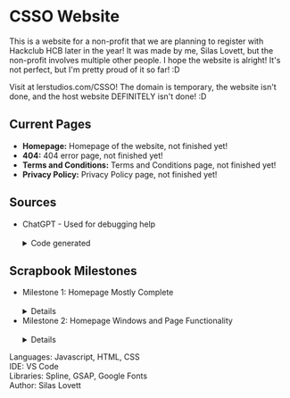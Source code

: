 # CSSO Website

This is a website for a non-profit that we are planning to register with Hackclub HCB later in the year!
It was made by me, Silas Lovett, but the non-profit involves multiple other people.
I hope the website is alright! It's not perfect, but I'm pretty proud of it so far! :D

Visit at lerstudios.com/CSSO! The domain is temporary, the website isn't done, and the host website DEFINITELY isn't done! :D


## Current Pages

<ul>
  <li><b>Homepage:</b> Homepage of the website, not finished yet!</li>
  <li><b>404:</b> 404 error page, not finished yet!</li>
  <li><b>Terms and Conditions:</b> Terms and Conditions page, not finished yet!</li>
  <li><b>Privacy Policy:</b> Privacy Policy page, not finished yet!</li>
</ul>

## Sources

<ul>
  <li>  ChatGPT - Used for debugging help<br><br>
    <details>
    <summary>Code generated</summary>
    <ul>
      <li>Random debugging throughout the site</li> 
      <li>Showed me how to create a mouseEnter event</li>
    </ul>
    </details>
  </li>
</ul>

## Scrapbook Milestones

<ul>
  <li>  Milestone 1: Homepage Mostly Complete<br><br>
    <details>
    <ul>
      <li>25 Hours</li> 
      <li>I hope this is okay, it's my first scrapbook post! Please tell me if I did anything wrong.</li>
      <li>In these hours, I started developing the home page of the website. While it still needs a little bit of work, I am very happy with it so far!</li>
      <li>Going forward, I need to add more javascript to the site, give it a bit more life, customize the 3D spline background, and maybe add some more sections.</li>
      <li>I hope you enjoy the site! It is currently hosted on lerstudios.com/CSSO! Case sensitive! And remember this isn't done yet!</li>
      <li>Thank you so much! :D</li>
    </ul>
    </details>
  </li>
  <li>  Milestone 2: Homepage Windows and Page Functionality<br><br>
    <details>
    <ul>
      <li>25 Hours</li> 
      <li>This is a lot more boring than the first post, but its pretty much done! :D</li>
      <li>In these hours, I created many systems that all pages of the website will need to use. Now, I can start making additional pages, with a lot more speed!</li>
      <li>Going forward, I can put my finishing touches on the home page, create a 404 page, develop the site further, and then revisit the home page to add more sections!</li>
      <li>I hope you enjoy the site! It is currently hosted on lerstudios.com/CSSO! Case sensitive! And remember this isn't done yet!</li>
      <li>Thank you so much! :D</li>
      <li>  Major Changes:<br>
        <details>
        <ul>
          <li>Mobile nav</li> 
          <li>Page browser menu</li>
          <li>Account viewer</li>
          <li>3 Different Notifications</li>
          <li>Size scaling</li>
          <li>Bug fixes and Improvements</li>
        </ul>
        </details>
      </li>
    </ul>
    </details>
  </li>
</ul>

Languages: Javascript, HTML, CSS <br>
IDE: VS Code <br>
Libraries: Spline, GSAP, Google Fonts <br>
Author: Silas Lovett <br>
